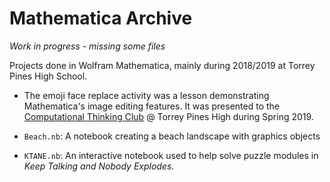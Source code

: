 # Mathematica Archive

*Work in progress - missing some files*

Projects done in Wolfram Mathematica, mainly during 2018/2019 at Torrey Pines High School.

-   The emoji face replace activity was a lesson demonstrating Mathematica's image editing features. It was presented to the [Computational Thinking Club](http://www.abbymath.com/CT/) @ Torrey Pines High during Spring 2019.

-   `Beach.nb`: A notebook creating a beach landscape with graphics objects

-   `KTANE.nb`: An interactive notebook used to help solve puzzle modules in _Keep Talking and Nobody Explodes_.
